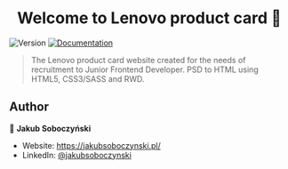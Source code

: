 <h1 align="center">Welcome to Lenovo product card 👋</h1>
<p>
  <img alt="Version" src="https://img.shields.io/badge/version-1.0-blue.svg?cacheSeconds=2592000" />
  <a href="https://github.com/teziovsky/lenovo-product-card#readme" target="_blank">
    <img alt="Documentation" src="https://img.shields.io/badge/documentation-yes-brightgreen.svg" />
  </a>
</p>

> The Lenovo product card website created for the needs of recruitment to Junior Frontend Developer. PSD to HTML using HTML5, CSS3/SASS and RWD.

## Author

👤 **Jakub Soboczyński**

* Website: https://jakubsoboczynski.pl/
* LinkedIn: [@jakubsoboczynski](https://linkedin.com/in/jakubsoboczynski)
